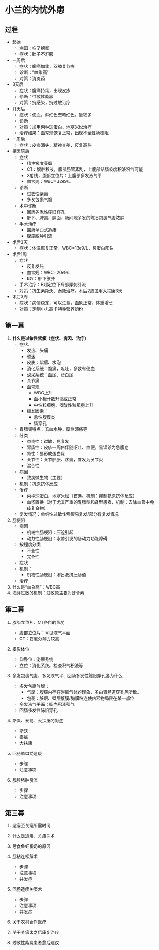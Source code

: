 小兰的内忧外患
=============

过程
----

- 起始
    + 病因：吃了螃蟹
    + 症状：肚子不舒服
- 一周后
    + 症状：腹痛加重，双膝关节疼
    + 诊断：“血象高”
    + 对策：消炎药
- 3天后
    + 症状：腹痛持续，出现皮疹
    + 诊断：过敏性紫癜
    + 对策：抗感染，抗过敏治疗
- 几天后
    + 症状：便血，鲜红色至暗红色，量较多
    + 诊断
    + 对策：加用丙种球蛋白、地塞米松治疗
    + 治疗结果：血常规恢复正常，出现不全性肠梗阻
- 一周后
    + 症状：皮疹消失，精神变差，反复高热
- 换医院后
    + 症状
        * 精神极度萎靡
        * CT：腹腔积液，腹部肠管紊乱，上腹部结肠极度积液积气可能
        * X射线，腹部立位片：上腹部多发液气平
        * 血常规：WBC=32e9/L
    + 诊断
        * 过敏性紫癜
        * 多发包裹气腹
    + 术中诊断
        * 回肠多发性陈旧穿孔
        * 肝下、脾窝、膈面、肠间隙多发的陈旧包裹气腹脓肿
    + 手术治疗
        * 回肠单口式造瘘
        * 腹腔脓肿引流
- 术后3天
    + 症状：体温恢复正常，WBC=13e9/L，尿蛋白阳性
- 术后1周
    + 症状
        * 反复发热
        * 血常规：WBC=20e9/L
        * B超：肝下脓肿
    + 手术治疗：B超定位下局部穿刺引流
    + 对策：抗生素斯沃、泰能治疗。术后2周加用大扶康3天
- 术后3周
    + 症状：病情稳定，可以进食，血象正常，体重增长
    + 对策：定制小儿高卡特种营养奶粉


第一幕
------
1. **什么是过敏性紫癜（症状、病因、治疗）**
    - 症状:
        + 发热、头痛
        + 昏迷
        + 皮肤：紫癜、水泡
        + 消化系统：腹痛，呕吐，多数有便血
        + 泌尿系统：血尿、蛋白尿
        + 关节痛
        + 血常规
            * WBC上升
            * 血小板计数升高或正常
            * 中性粒细胞、嗜酸性粒细胞上升
        + 继发因素：
            * 急性腹膜炎
            * 肠穿孔
    - 胃肠镜特点：充血水肿、糜烂溃疡等
    - 分类
        + 单纯性：过敏，易复发
        + 胃肠性：皮疹一周内伴随呕吐、血便。易误诊为急腹症
        + 肾性：易形成蛋白尿
        + 关节性：关节肿胀、疼痛，首发为关节炎
        + 混合性
    - 病因
        + 致病微生物（主要）
    - 机制：抗原抗体反应
    - 治疗
        + 丙种球蛋白、地塞米松（首选。机制：抑制抗原抗体反应）
        + 血浆置换（对于尤其严重的胃肠型和肾型患者，机制：去除血管中免疫复合物）
    - 复发情况：单纯性过敏性紫癜易复发/部分有复发情况
1. 肠梗阻
    - 病因
        + 机械性肠梗阻：压迫引起
        + 动力性肠梗阻：水肿引发的肠动力功能障碍
    - 按程度分类
        + 不全性
        + 完全性
    - 症状
    - 机制：
        + 机械性肠梗阻：渗出液挤压肠道
    - 治疗
1. 什么是“血象高”：WBC高
1. 海鲜过敏的机制：过敏原主要为虾青素


第二幕
------
1. 腹部立位片、CT各自的优势
    - 腹部立位片：可见液气平面
    - CT：密度分辨力较高
1. 摄影体位
    - 仰卧位：泌尿系统
    - 立位：消化系统。检查积气积液等
1. 多发包裹气腹、多发液气平、回肠多发性陈旧穿孔各为什么
    - 多发包裹气腹：
        + 气腹：腹腔内存在游离气体的现象，多由胃肠道穿孔等所致。
        + 包裹：脏层、壁层腹膜/胸膜粘连使内容物局限在某一部位
    - 多发液气平面：肠内积液积气
    - 回肠多发性陈旧穿孔

1. 斯沃、泰能、大扶康的对症
    - 斯沃
    - 泰能
    - 大扶康
1. 回肠单口式造瘘
    - 步骤
    - 注意事项
1. 腹腔脓肿引流
    - 步骤
    - 注意事项


第三幕
------
1. 造瘘至关瘘所需时间
1. 什么是造瘘、关瘘手术
1. 忌食鱼虾蛋奶的原因

1. 肠粘连松解术
    - 步骤
    - 注意事项
    - 并发症
1. 回肠造瘘关瘘术
    - 步骤
    - 注意事项
    - 并发症

1. 关于农村合作医疗
1. 关于关瘘术之后康复治疗
1. 过敏性紫癜患者愈后建议
